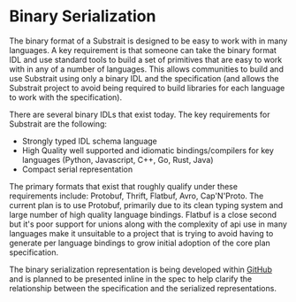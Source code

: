 # Binary Serialization

The binary format of a Substrait is designed to be easy to work with in many languages. A key requirement is that someone can take the binary format IDL and use standard tools to build a set of primitives that are easy to work with in any of a number of languages. This allows communities to build and use Substrait using only a binary IDL and the specification (and allows the Substrait project to avoid being required to build libraries for each language to work with the specification). 

There are several binary IDLs that exist today. The key requirements for Substrait are the following:

* Strongly typed IDL schema language
* High Quality well supported and idiomatic bindings/compilers for key languages (Python, Javascript, C++, Go, Rust, Java)
* Compact serial representation

The primary formats that exist that roughly qualify under these requirements include: Protobuf, Thrift, Flatbuf, Avro, Cap'N'Proto. The current plan is to use Protobuf, primarily due to its clean typing system and large number of high quality language bindings. Flatbuf is a close second but it's poor support for unions along with the complexity of api use in many languages make it unsuitable to a project that is trying to avoid having to generate per language bindings to grow initial adoption of the core plan specification.

The binary serialization representation is being developed within [GitHub](https://github.com/substrait-io/substrait/tree/sketch/binary) and is planned to be presented inline in the spec to help clarify the relationship between the specification and the serialized representations.


